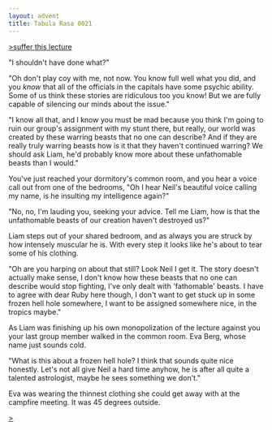 ```yaml
---
layout: advent
title: Tabula Rasa 0021
---
```

[>suffer this lecture](0020.html)

"I shouldn't have done what?"

"Oh don't play coy with me, not now. You know full well what you did, and you *know* that all of the officials in the capitals have some psychic ability. Some of us think these stories are ridiculous too you know! But we are fully capable of silencing our minds about the issue."

"I know all that, and I know you must be mad because you think I'm going to ruin our group's assignment with my stunt there, but really, our world was created by these warring beasts that no one can describe? And if they are really truly warring beasts how is it that they haven't continued warring? We should ask Liam, he'd probably know more about these unfathomable beasts than I would."

You've just reached your dormitory's common room, and you hear a voice call out from one of the bedrooms, "Oh I hear Neil's beautiful voice calling my name, is he insulting my intelligence again?"

"No, no, I'm lauding you, seeking your advice. Tell me Liam, how is that the unfathomable beasts of our creation haven't destroyed us?"

Liam steps out of your shared bedroom, and as always you are struck by how intensely muscular he is. With every step it looks like he's about to tear some of his clothing.

"Oh are you harping on about that still? Look Neil I get it. The story doesn't actually make sense, I don't know how these beasts that no one can describe would stop fighting, I've only dealt with 'fathomable' beasts. I have to agree with dear Ruby here though, I don't want to get stuck up in some frozen hell hole somewhere, I want to be assigned somewhere nice, in the tropics maybe."

As Liam was finishing up his own monopolization of the lecture against you your last group member walked in the common room. Eva Berg, whose name just sounds cold.

"What is this about a frozen hell hole? I think that sounds quite nice honestly. Let's not all give Neil a hard time anyhow, he is after all quite a talented astrologist, maybe he sees something we don't."

Eva was wearing the thinnest clothing she could get away with at the campfire meeting. It was 45 degrees outside.

[>](0022.html)